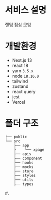 # 서비스 설명
랜덤 점심 모임 

# 개발환경
- Next.js 13
- react 18
- yarn `3.5.x`
- node `18.16.0`
- tailwind
- zustand
- react query
- jest
- Vercel

# 폴더 구조
```
├── public
└── src
    ├── app
    ├    └── xpage
    ├── apis
    ├── component
    ├── hooks
    ├── mocks
    ├── store
    ├── styles
    ├── utils
    ├── types     
```
#.  
